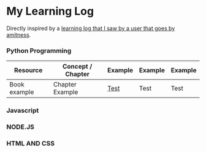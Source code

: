 # My Learning Log

Directly inspired by a [learning log that I saw by a user that goes by amitness](https://github.com/amitness/learning/tree/master).

### Python Programming

|Resource|Concept / Chapter|Example|Example|Example|
|---|---|---|---|---|
|Book example|Chapter Example|[Test](www.google.com)|Test|Test|

### Javascript

### NODE.JS

### HTML AND CSS
